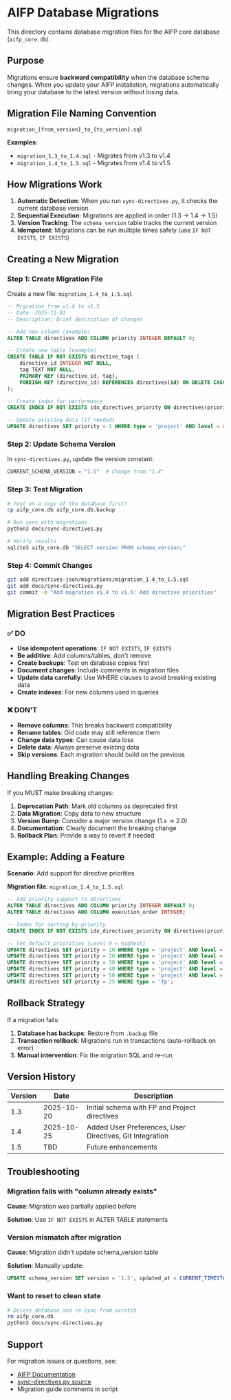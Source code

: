 # AIFP Database Migrations

This directory contains database migration files for the AIFP core database (`aifp_core.db`).

## Purpose

Migrations ensure **backward compatibility** when the database schema changes. When you update your AIFP installation, migrations automatically bring your database to the latest version without losing data.

## Migration File Naming Convention

```
migration_{from_version}_to_{to_version}.sql
```

**Examples:**
- `migration_1.3_to_1.4.sql` - Migrates from v1.3 to v1.4
- `migration_1.4_to_1.5.sql` - Migrates from v1.4 to v1.5

## How Migrations Work

1. **Automatic Detection**: When you run `sync-directives.py`, it checks the current database version
2. **Sequential Execution**: Migrations are applied in order (1.3 → 1.4 → 1.5)
3. **Version Tracking**: The `schema_version` table tracks the current version
4. **Idempotent**: Migrations can be run multiple times safely (use `IF NOT EXISTS`, `IF EXISTS`)

## Creating a New Migration

### Step 1: Create Migration File

Create a new file: `migration_1.4_to_1.5.sql`

```sql
-- Migration from v1.4 to v1.5
-- Date: 2025-11-01
-- Description: Brief description of changes

-- Add new column (example)
ALTER TABLE directives ADD COLUMN priority INTEGER DEFAULT 0;

-- Create new table (example)
CREATE TABLE IF NOT EXISTS directive_tags (
    directive_id INTEGER NOT NULL,
    tag TEXT NOT NULL,
    PRIMARY KEY (directive_id, tag),
    FOREIGN KEY (directive_id) REFERENCES directives(id) ON DELETE CASCADE
);

-- Create index for performance
CREATE INDEX IF NOT EXISTS idx_directives_priority ON directives(priority);

-- Update existing data (if needed)
UPDATE directives SET priority = 1 WHERE type = 'project' AND level = 0;
```

### Step 2: Update Schema Version

In `sync-directives.py`, update the version constant:

```python
CURRENT_SCHEMA_VERSION = "1.5"  # Change from "1.4"
```

### Step 3: Test Migration

```bash
# Test on a copy of the database first!
cp aifp_core.db aifp_core.db.backup

# Run sync with migrations
python3 docs/sync-directives.py

# Verify results
sqlite3 aifp_core.db "SELECT version FROM schema_version;"
```

### Step 4: Commit Changes

```bash
git add directives-json/migrations/migration_1.4_to_1.5.sql
git add docs/sync-directives.py
git commit -m "Add migration v1.4 to v1.5: Add directive priorities"
```

## Migration Best Practices

### ✅ DO

- **Use idempotent operations**: `IF NOT EXISTS`, `IF EXISTS`
- **Be additive**: Add columns/tables, don't remove
- **Create backups**: Test on database copies first
- **Document changes**: Include comments in migration files
- **Update data carefully**: Use WHERE clauses to avoid breaking existing data
- **Create indexes**: For new columns used in queries

### ❌ DON'T

- **Remove columns**: This breaks backward compatibility
- **Rename tables**: Old code may still reference them
- **Change data types**: Can cause data loss
- **Delete data**: Always preserve existing data
- **Skip versions**: Each migration should build on the previous

## Handling Breaking Changes

If you MUST make breaking changes:

1. **Deprecation Path**: Mark old columns as deprecated first
2. **Data Migration**: Copy data to new structure
3. **Version Bump**: Consider a major version change (1.x → 2.0)
4. **Documentation**: Clearly document the breaking change
5. **Rollback Plan**: Provide a way to revert if needed

## Example: Adding a Feature

**Scenario**: Add support for directive priorities

**Migration file**: `migration_1.4_to_1.5.sql`

```sql
-- Add priority support to directives
ALTER TABLE directives ADD COLUMN priority INTEGER DEFAULT 0;
ALTER TABLE directives ADD COLUMN execution_order INTEGER;

-- Index for sorting by priority
CREATE INDEX IF NOT EXISTS idx_directives_priority ON directives(priority);

-- Set default priorities (Level 0 = highest)
UPDATE directives SET priority = 10 WHERE type = 'project' AND level = 0;
UPDATE directives SET priority = 20 WHERE type = 'project' AND level = 1;
UPDATE directives SET priority = 30 WHERE type = 'project' AND level = 2;
UPDATE directives SET priority = 40 WHERE type = 'project' AND level = 3;
UPDATE directives SET priority = 50 WHERE type = 'project' AND level = 4;
UPDATE directives SET priority = 25 WHERE type = 'fp';
```

## Rollback Strategy

If a migration fails:

1. **Database has backups**: Restore from `.backup` file
2. **Transaction rollback**: Migrations run in transactions (auto-rollback on error)
3. **Manual intervention**: Fix the migration SQL and re-run

## Version History

| Version | Date | Description |
|---------|------|-------------|
| 1.3 | 2025-10-20 | Initial schema with FP and Project directives |
| 1.4 | 2025-10-25 | Added User Preferences, User Directives, Git Integration |
| 1.5 | TBD | Future enhancements |

## Troubleshooting

### Migration fails with "column already exists"

**Cause**: Migration was partially applied before

**Solution**: Use `IF NOT EXISTS` in ALTER TABLE statements

### Version mismatch after migration

**Cause**: Migration didn't update schema_version table

**Solution**: Manually update:
```sql
UPDATE schema_version SET version = '1.5', updated_at = CURRENT_TIMESTAMP WHERE id = 1;
```

### Want to reset to clean state

```bash
# Delete database and re-sync from scratch
rm aifp_core.db
python3 docs/sync-directives.py
```

## Support

For migration issues or questions, see:
- [AIFP Documentation](../../README.md)
- [sync-directives.py source](../../sync-directives.py)
- Migration guide comments in script
